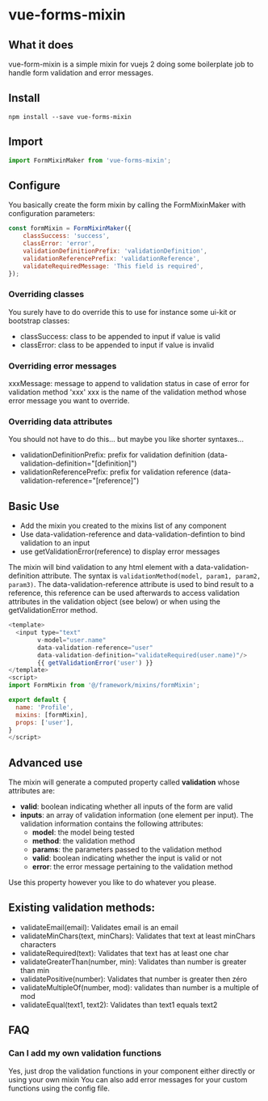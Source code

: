 # vue-forms-mixin

## What it does

vue-form-mixin is a simple mixin for vuejs 2 doing some boilerplate job to handle form validation and error messages.

## Install

```
npm install --save vue-forms-mixin
```

## Import
```javascript
import FormMixinMaker from 'vue-forms-mixin';
```

## Configure

You basically create the form mixin by calling the FormMixinMaker with configuration parameters:

```javascript
const formMixin = FormMixinMaker({
    classSuccess: 'success',
    classError: 'error',
    validationDefinitionPrefix: 'validationDefinition',
    validationReferencePrefix: 'validationReference',
    validateRequiredMessage: 'This field is required',
});
```

### Overriding classes

You surely have to do override this to use for instance some ui-kit or bootstrap classes:
* classSuccess: class to be appended to input if value is valid
* classError: class to be appended to input if value is invalid

### Overriding error messages

xxxMessage: message to append to validation status in case of error for validation method 'xxx'
xxx is the name of the validation method whose error message you want to override.

### Overriding data attributes

You should not have to do this... but maybe you like shorter syntaxes...
* validationDefinitionPrefix: prefix for validation definition (data-validation-definition="[definition]")
* validationReferencePrefix: prefix for validation reference (data-validation-reference="[reference]")



## Basic Use

* Add the mixin you created to the mixins list of any component
* Use data-validation-reference and data-validation-defintion to bind validation to an input
* use getValidationError(reference) to display error messages

The mixin will bind validation to any html element with a data-validation-definition attribute.
The syntax is `validationMethod(model, param1, param2, param3)`.
The data-validation-reference attribute is used to bind result to a reference, this reference can be used afterwards to access validation attributes in the validation object (see below) or when using the getValidationError method.

```javascript
<template>
  <input type="text"
        v-model="user.name"
        data-validation-reference="user"
        data-validation-definition="validateRequired(user.name)"/>
        {{ getValidationError('user') }}
</template>
<script>
import FormMixin from '@/framework/mixins/formMixin';

export default {
  name: 'Profile',
  mixins: [formMixin],
  props: ['user'],
}
</script>
```

## Advanced use 

The mixin will generate a computed property called **validation** whose attributes are:

* **valid**: boolean indicating whether all inputs of the form are valid
* **inputs**: an array of validation information (one element per input). The validation information contains the following attributes:
  * **model**: the model being tested
  * **method**: the validation method
  * **params**: the parameters passed to the validation method
  * **valid**: boolean indicating whether the input is valid or not
  * **error**: the error message pertaining to the validation method

Use this property however you like to do whatever you please.

## Existing validation methods:

* validateEmail(email): Validates email is an email 
* validateMinChars(text, minChars): Validates that text at least minChars characters 
* validateRequired(text): Validates that text has at least one char
* validateGreaterThan(number, min): Validates than number is greater than min
* validatePositive(number): Validates that number is greater then zéro
* validateMultipleOf(number, mod): validates than number is a multiple of mod
* validateEqual(text1, text2): Validates than text1 equals text2

## FAQ

### Can I add my own validation functions
Yes, just drop the validation functions in your component either directly or using your own mixin
You can also add error messages for your custom functions using the config file.